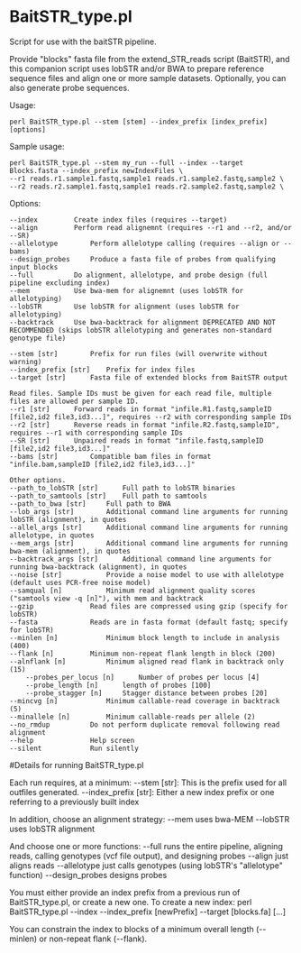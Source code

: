 # BaitSTR_type.pl
Script for use with the baitSTR pipeline.

Provide "blocks" fasta file from the extend_STR_reads script (BaitSTR), and this companion script uses lobSTR and/or BWA to 
prepare reference sequence files and align one or more sample datasets. Optionally, you can also generate probe sequences.

Usage:

	perl BaitSTR_type.pl --stem [stem] --index_prefix [index_prefix] [options]

Sample usage:

	perl BaitSTR_type.pl --stem my_run --full --index --target Blocks.fasta --index_prefix newIndexFiles \
  	--r1 reads.r1.sample1.fastq,sample1 reads.r1.sample2.fastq,sample2 \
  	--r2 reads.r2.sample1.fastq,sample1 reads.r2.sample2.fastq,sample2 \

Options:

	--index			Create index files (requires --target)
	--align			Perform read alignemnt (requires --r1 and --r2, and/or --SR)
	--allelotype		Perform allelotype calling (requires --align or --bams)
	--design_probes		Produce a fasta file of probes from qualifying input blocks
	--full			Do alignment, allelotype, and probe design (full pipeline excluding index)
	--mem			Use bwa-mem for alignemnt (uses lobSTR for allelotyping)
	--lobSTR		Use lobSTR for alignment (uses lobSTR for allelotyping)
	--backtrack		Use bwa-backtrack for alignment DEPRECATED AND NOT RECOMMENDED (skips lobSTR allelotyping and generates non-standard genotype file)
	
	--stem [str]		Prefix for run files (will overwrite without warning)
	--index_prefix [str]	Prefix for index files
	--target [str]		Fasta file of extended blocks from BaitSTR output

  	Read files. Sample IDs must be given for each read file, multiple files are allowed per sample ID.
	--r1 [str]		Forward reads in format "infile.R1.fastq,sampleID [file2,id2 file3,id3...]", requires --r2 with corresponding sample IDs
	--r2 [str]		Reverse reads in format "infile.R2.fastq,sampleID", requires --r1 with corresponding sample IDs
	--SR [str]		Unpaired reads in format "infile.fastq,sampleID [file2,id2 file3,id3...]"
	--bams [str]		Compatible bam files in format "infile.bam,sampleID [file2,id2 file3,id3...]"
	
	Other options.
	--path_to_lobSTR [str]		Full path to lobSTR binaries
	--path_to_samtools [str]	Full path to samtools
	--path_to_bwa [str]		Full path to BWA
	--lob_args [str]		Additional command line arguments for running lobSTR (alignment), in quotes
	--allel_args [str]		Additional command line arguments for running allelotype, in quotes
	--mem_args [str]		Additional command line arguments for running bwa-mem (alignment), in quotes
	--backtrack_args [str]		Additional command line arguments for running bwa-backtrack (alignment), in quotes
	--noise [str]			Provide a noise model to use with allelotype (default uses PCR-free noise model)
	--samqual [n]			Minimum read alignment quality scores ("samtools view -q [n]"), with mem and backtrack
	--gzip				Read files are compressed using gzip (specify for lobSTR)
	--fasta				Reads are in fasta format (default fastq; specify for lobSTR)
	--minlen [n]			Minimum block length to include in analysis (400)
	--flank [n]			Minimum non-repeat flank length in block (200)
	--alnflank [n]			Minimum aligned read flank in backtrack only (15)
        --probes_per_locus [n]		Number of probes per locus [4]
        --probe_length [n]		length of probes [100]
        --probe_stagger	[n]		Stagger distance between probes [20]
	--mincvg [n]			Minimum callable-read coverage in backtrack (5)
	--minallele [n]			Minimum callable-reads per allele (2)
	--no_rmdup			Do not perform duplicate removal following read alignment
	--help				Help screen
	--silent			Run silently

#Details for running BaitSTR_type.pl

Each run requires, at a minimum:
	--stem [str]: This is the prefix used for all outfiles generated.
	--index_prefix [str]: Either a new index prefix or one referring to a previously built index

In addition, choose an alignment strategy:
	--mem uses bwa-MEM
	--lobSTR uses lobSTR alignment

And choose one or more functions:
	--full runs the entire pipeline, aligning reads, calling genotypes (vcf file output), and designing probes
	--align just aligns reads
	--allelotype just calls genotypes (using lobSTR's "allelotype" function)
	--design_probes designs probes

You must either provide an index prefix from a previous run of BaitSTR_type.pl, or create a new one. To create a new index:
	perl BaitSTR_type.pl --index --index_prefix [newPrefix] --target [blocks.fa] [...]

You can constrain the index to blocks of a minimum overall length (--minlen) or non-repeat flank (--flank).
